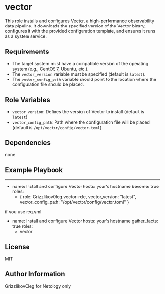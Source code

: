 vector
=========

This role installs and configures Vector, a high-performance observability data pipeline. It downloads the specified version of the Vector binary, configures it with the provided configuration template, and ensures it runs as a system service.

Requirements
------------

- The target system must have a compatible version of the operating system (e.g., CentOS 7, Ubuntu, etc.).
- The `vector_version` variable must be specified (default is `latest`).
- The `vector_config_path` variable should point to the location where the configuration file should be placed.

Role Variables
--------------

- `vector_version`: Defines the version of Vector to install (default is `latest`).
- `vector_config_path`: Path where the configuration file will be placed (default is `/opt/vector/config/vector.toml`).

Dependencies
------------

none

Example Playbook
----------------

---
- name: Install and configure Vector
  hosts: your's hostname
  become: true
  roles:
    - { role: GrizzlikovOleg.vector-role, vector_version: "latest", vector_config_path: "/opt/vector/config/vector.toml" }

if you use req.yml

- name: Install and configure Vector
  hosts: your's hostname
  gather_facts: true
  roles:
    - vector


License
-------

MIT

Author Information
------------------

GrizzlikovOleg for Netology only
